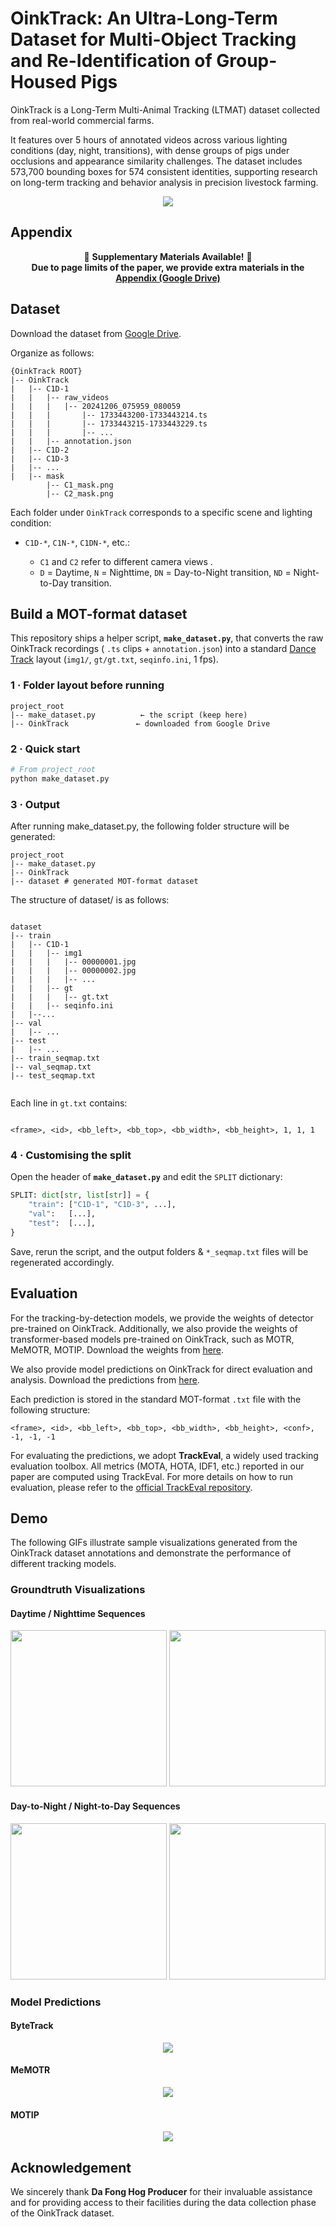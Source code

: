# OinkTrack: An Ultra-Long-Term Dataset for Multi-Object Tracking and Re-Identification of Group-Housed Pigs
OinkTrack is a Long-Term Multi-Animal Tracking (LTMAT) dataset collected from real-world commercial farms.

It features over 5 hours of annotated videos across various lighting conditions (day, night, transitions), with dense groups of pigs under occlusions and appearance similarity challenges. The dataset includes 573,700 bounding boxes for 574 consistent identities, supporting research on long-term tracking and behavior analysis in precision livestock farming.

<div align="center"><img src="assets/demo.png" ></div>


## Appendix

<div align="center">

📄 <b>Supplementary Materials Available!</b> 📄  
**Due to page limits of the paper, we provide extra materials in the  
<a href="https://drive.google.com/drive/folders/1v65Y7Na0eWmqpHiVWiX_PFSGxb7wBe6Q?usp=sharing" target="_blank"><b>Appendix (Google Drive)</b></a>**

</div>


## Dataset
Download the dataset from [Google Drive](https://drive.google.com/drive/folders/1G9ygFt_G6f4SUguMmxCgKxRFgmVpmYSE?usp=drive_link).


Organize as follows:
~~~
{OinkTrack ROOT}
|-- OinkTrack
|   |-- C1D-1
|   |   |-- raw_videos
|   |   |   |-- 20241206_075959_080059
|   |   |       |-- 1733443200-1733443214.ts
|   |   |       |-- 1733443215-1733443229.ts
|   |   |       |-- ...
|   |   |-- annotation.json
|   |-- C1D-2
|   |-- C1D-3
|   |-- ...
|   |-- mask
        |-- C1_mask.png
        |-- C2_mask.png
~~~

Each folder under `OinkTrack` corresponds to a specific scene and lighting condition:

* `C1D-*`, `C1N-*`, `C1DN-*`, etc.:

  * `C1` and `C2` refer to different camera views .
  * `D` = Daytime, `N` = Nighttime, `DN` = Day-to-Night transition, `ND` = Night-to-Day transition.

## Build a MOT-format dataset

This repository ships a helper script, **`make_dataset.py`**, that converts the raw OinkTrack recordings ( `.ts` clips + `annotation.json`) into a standard [Dance Track](https://github.com/DanceTrack/DanceTrack) layout (`img1/`, `gt/gt.txt`, `seqinfo.ini`, 1 fps).

### 1 · Folder layout before running

~~~
project_root
|-- make_dataset.py          ← the script (keep here)
|-- OinkTrack               ← downloaded from Google Drive
~~~

### 2 · Quick start

```bash
# From project_root
python make_dataset.py
```
### 3 · Output

After running make_dataset.py, the following folder structure will be generated:
~~~
project_root
|-- make_dataset.py
|-- OinkTrack 
|-- dataset # generated MOT-format dataset
~~~
The structure of dataset/ is as follows:
~~~

dataset
|-- train
|   |-- C1D-1
|   |   |-- img1
|   |   |   |-- 00000001.jpg
|   |   |   |-- 00000002.jpg
|   |   |   |-- ...
|   |   |-- gt
|   |   |   |-- gt.txt
|   |   |-- seqinfo.ini
|   |--...
|-- val
|   |-- ...
|-- test
|   |-- ...
|-- train_seqmap.txt
|-- val_seqmap.txt
|-- test_seqmap.txt


~~~
Each line in `gt.txt` contains:

```

<frame>, <id>, <bb_left>, <bb_top>, <bb_width>, <bb_height>, 1, 1, 1
```


### 4 · Customising the split

Open the header of **`make_dataset.py`** and edit the `SPLIT` dictionary:

```python
SPLIT: dict[str, list[str]] = {
    "train": ["C1D-1", "C1D-3", ...],
    "val":   [...],
    "test":  [...],
}
```

Save, rerun the script, and the output folders & `*_seqmap.txt` files will be regenerated accordingly.

## Evaluation

For the tracking-by-detection models, we provide the weights of detector pre-trained on OinkTrack. Additionally, we also provide the weights of transformer-based models pre-trained on OinkTrack, such as MOTR, MeMOTR, MOTIP. Download the weights from [here](https://drive.google.com/file/d/1dWI9Z3Apj86bp5JRljoEy17q7cAWDn93/view?usp=sharing).

We also provide model predictions on OinkTrack for direct evaluation and analysis. Download the predictions from [here](https://drive.google.com/file/d/1K908z9evHad4NPhLUZgW9bISK-x7QIaB/view?usp=sharing).

Each prediction is stored in the standard MOT-format `.txt` file with the following structure:

```
<frame>, <id>, <bb_left>, <bb_top>, <bb_width>, <bb_height>, <conf>, -1, -1, -1
```

For evaluating the predictions, we adopt **TrackEval**, a widely used tracking evaluation toolbox. All metrics (MOTA, HOTA, IDF1, etc.) reported in our paper are computed using TrackEval.
For more details on how to run evaluation, please refer to the [official TrackEval repository](https://github.com/JonathonLuiten/TrackEval).

## Demo

The following GIFs illustrate sample visualizations generated from the OinkTrack dataset annotations and demonstrate the performance of different tracking models.

### Groundtruth Visualizations

#### Daytime / Nighttime Sequences
<p align="center">
  <img src="assets/visualized_C2D.gif" height="250px">
  <img src="assets/visualized_C2N.gif" height="250px">
</p>

#### Day-to-Night / Night-to-Day Sequences
<p align="center">
  <img src="assets/visualized_C1DN.gif" height="250px">
  <img src="assets/visualized_C1ND.gif" height="250px">
</p>

### Model Predictions

#### ByteTrack
<div align="center">
  <img src="assets/predicted_ByteTrack.gif">
</div>

#### MeMOTR
<div align="center">
  <img src="assets/predicted_MeMOTR.gif">
</div>

#### MOTIP
<div align="center">
  <img src="assets/predicted_MOTIP.gif">
</div>

## Acknowledgement
We sincerely thank **Da Fong Hog Producer** for their invaluable assistance and for providing access to their facilities during the data collection phase of the OinkTrack dataset.


